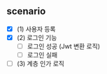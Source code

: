 ## scenario
- [x] (1) 사용자 등록
- [x] (2) 로그인 기능
    - [ ] 로그인 성공 (Jwt 변환 로직)
    - [ ] 로그인 실패
- [ ] (3) 계층 인가 로직
